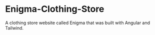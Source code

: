 # Enigma-Clothing-Store
A clothing store website called Enigma that was built with Angular and Tailwind.
